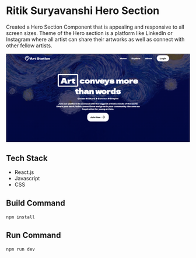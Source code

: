 # Ritik Suryavanshi Hero Section
Created a Hero Section Component that is appealing and responsive to all screen sizes. Theme of the Hero section is a platform like LinkedIn or Instagram where all artist can share their artworks as well as connect with other fellow artists.

![alt text](image.png)

## Tech Stack
- React.js
- Javascript
- CSS

## Build Command
```
npm install
```
## Run Command
```
npm run dev
```